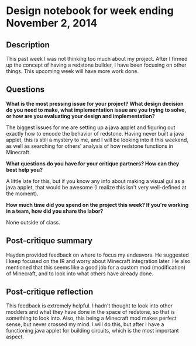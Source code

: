 # Design notebook for week ending November 2, 2014

## Description

This past week I was not thinking too much about my project. After I firmed
up the concept of having a redstone builder, I have been focusing on other
things. This upcoming week will have more work done.

## Questions

**What is the most pressing issue for your project? What design decision do
you need to make, what implementation issue are you trying to solve, or how
are you evaluating your design and implementation?**

The biggest issues for me are setting up a java applet and figuring out exactly
how to encode the behavior of redstone. Having never built a java applet, this
is still a mystery to me, and I will be looking into it this weekend, as well
as searching for others' analysis of how redstone functions in Minecraft.

**What questions do you have for your critique partners? How can they best help
you?**

A little late for this, but if you know any info about making a visual gui as a java
applet, that would be awesome (I realize this isn't very well-defined at the moment).

**How much time did you spend on the project this week? If you're working in a
team, how did you share the labor?**

None outside of class.

## Post-critique summary
Hayden provided feedback on where to focus my endeavors. He suggested I keep focused
on the IR and worry about Minecraft integration later. He also mentioned that this
seems like a good job for a custom mod (modification) of Minecraft, and to look into
what others have already done.

## Post-critique reflection
This feedback is extremely helpful. I hadn't thought to look into other modders and what they have done
in the space of redstone, so that is something to look into. Also, this being a Minecraft mod makes
perfect sense, but never crossed my mind. I will do this, but after I have a functioning java applet
for building circuits, which is the most important aspect.
